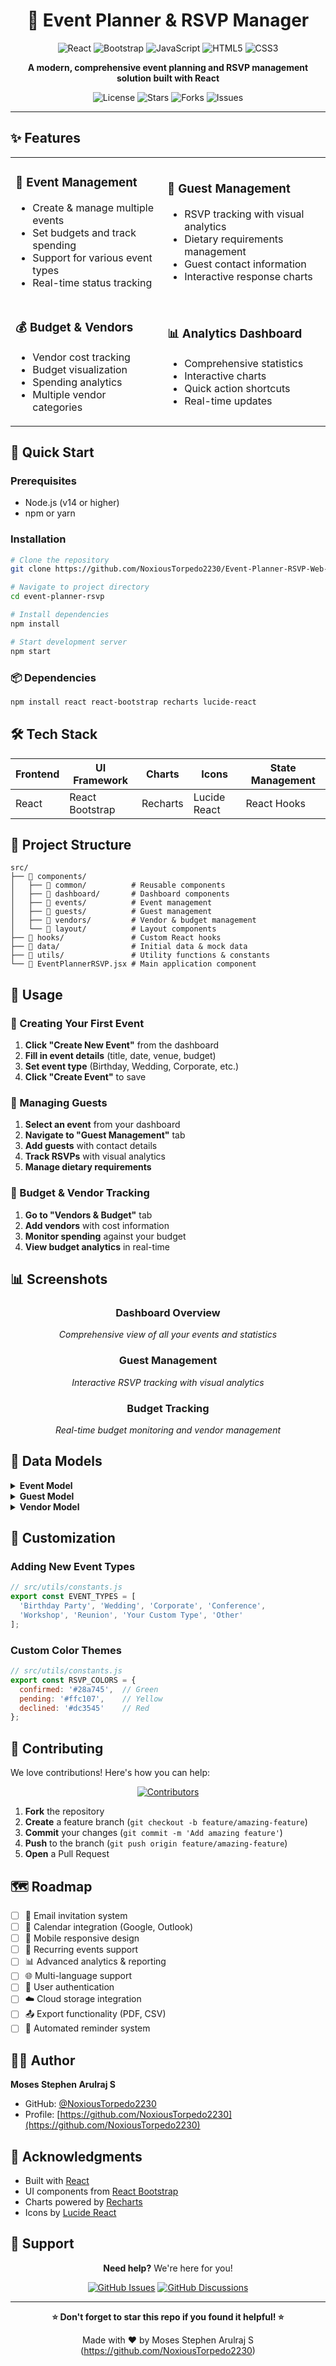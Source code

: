 <div align="center">

# 🎉 Event Planner & RSVP Manager

<p align="center">
  <img src="https://img.shields.io/badge/React-20232A?style=for-the-badge&logo=react&logoColor=61DAFB" alt="React" />
  <img src="https://img.shields.io/badge/Bootstrap-563D7C?style=for-the-badge&logo=bootstrap&logoColor=white" alt="Bootstrap" />
  <img src="https://img.shields.io/badge/JavaScript-F7DF1E?style=for-the-badge&logo=javascript&logoColor=black" alt="JavaScript" />
  <img src="https://img.shields.io/badge/HTML5-E34F26?style=for-the-badge&logo=html5&logoColor=white" alt="HTML5" />
  <img src="https://img.shields.io/badge/CSS3-1572B6?style=for-the-badge&logo=css3&logoColor=white" alt="CSS3" />
</p>

<p align="center">
  <strong>A modern, comprehensive event planning and RSVP management solution built with React</strong>
</p>

<p align="center">
  <img src="https://img.shields.io/github/NoxiousTorpedo2230/Event-Planner-RSVP-Web-App?style=flat-square" alt="License" />
  <img src="https://img.shields.io/github/stars/NoxiousTorpedo2230/Event-Planner-RSVP-Web-App?style=flat-square" alt="Stars" />
  <img src="https://img.shields.io/github/forks/NoxiousTorpedo2230/Event-Planner-RSVP-Web-App?style=flat-square" alt="Forks" />
  <img src="https://img.shields.io/github/issues/NoxiousTorpedo2230/Event-Planner-RSVP-Web-App?style=flat-square" alt="Issues" />
</p>

---

</div>

## ✨ Features

<table>
  <tr>
    <td>
      <h3>📅 Event Management</h3>
      <ul>
        <li>Create & manage multiple events</li>
        <li>Set budgets and track spending</li>
        <li>Support for various event types</li>
        <li>Real-time status tracking</li>
      </ul>
    </td>
    <td>
      <h3>👥 Guest Management</h3>
      <ul>
        <li>RSVP tracking with visual analytics</li>
        <li>Dietary requirements management</li>
        <li>Guest contact information</li>
        <li>Interactive response charts</li>
      </ul>
    </td>
  </tr>
  <tr>
    <td>
      <h3>💰 Budget & Vendors</h3>
      <ul>
        <li>Vendor cost tracking</li>
        <li>Budget visualization</li>
        <li>Spending analytics</li>
        <li>Multiple vendor categories</li>
      </ul>
    </td>
    <td>
      <h3>📊 Analytics Dashboard</h3>
      <ul>
        <li>Comprehensive statistics</li>
        <li>Interactive charts</li>
        <li>Quick action shortcuts</li>
        <li>Real-time updates</li>
      </ul>
    </td>
  </tr>
</table>

## 🚀 Quick Start

### Prerequisites

- Node.js (v14 or higher)
- npm or yarn

### Installation

```bash
# Clone the repository
git clone https://github.com/NoxiousTorpedo2230/Event-Planner-RSVP-Web-App

# Navigate to project directory
cd event-planner-rsvp

# Install dependencies
npm install

# Start development server
npm start
```

### 📦 Dependencies

```bash
npm install react react-bootstrap recharts lucide-react
```

## 🛠️ Tech Stack

<div align="center">

| Frontend | UI Framework | Charts | Icons | State Management |
|----------|-------------|---------|-------|------------------|
| React | React Bootstrap | Recharts | Lucide React | React Hooks |

</div>

## 📁 Project Structure

```
src/
├── 📂 components/
│   ├── 📂 common/          # Reusable components
│   ├── 📂 dashboard/       # Dashboard components
│   ├── 📂 events/          # Event management
│   ├── 📂 guests/          # Guest management
│   ├── 📂 vendors/         # Vendor & budget management
│   └── 📂 layout/          # Layout components
├── 📂 hooks/               # Custom React hooks
├── 📂 data/                # Initial data & mock data
├── 📂 utils/               # Utility functions & constants
└── 📄 EventPlannerRSVP.jsx # Main application component
```

## 🎯 Usage

### 🎪 Creating Your First Event

1. **Click "Create New Event"** from the dashboard
2. **Fill in event details** (title, date, venue, budget)
3. **Set event type** (Birthday, Wedding, Corporate, etc.)
4. **Click "Create Event"** to save

### 🤝 Managing Guests

1. **Select an event** from your dashboard
2. **Navigate to "Guest Management"** tab
3. **Add guests** with contact details
4. **Track RSVPs** with visual analytics
5. **Manage dietary requirements**

### 💸 Budget & Vendor Tracking

1. **Go to "Vendors & Budget"** tab
2. **Add vendors** with cost information
3. **Monitor spending** against your budget
4. **View budget analytics** in real-time

## 📊 Screenshots

<div align="center">

### Dashboard Overview
*Comprehensive view of all your events and statistics*

### Guest Management
*Interactive RSVP tracking with visual analytics*

### Budget Tracking
*Real-time budget monitoring and vendor management*

</div>

## 🔧 Data Models

<details>
<summary><strong>Event Model</strong></summary>

```javascript
{
  id: number,
  title: string,
  date: string,
  time: string,
  venue: string,
  type: string,
  budget: number,
  description: string,
  maxAttendees: number,
  status: 'Planning' | 'Active' | 'Completed'
}
```
</details>

<details>
<summary><strong>Guest Model</strong></summary>

```javascript
{
  id: number,
  eventId: number,
  name: string,
  email: string,
  phone: string,
  status: 'Confirmed' | 'Pending' | 'Declined',
  dietaryReqs: string
}
```
</details>

<details>
<summary><strong>Vendor Model</strong></summary>

```javascript
{
  id: number,
  eventId: number,
  type: string,
  name: string,
  cost: number,
  status: 'Booked' | 'Pending' | 'Cancelled',
  contact: string
}
```
</details>

## 🎨 Customization

### Adding New Event Types

```javascript
// src/utils/constants.js
export const EVENT_TYPES = [
  'Birthday Party', 'Wedding', 'Corporate', 'Conference', 
  'Workshop', 'Reunion', 'Your Custom Type', 'Other'
];
```

### Custom Color Themes

```javascript
// src/utils/constants.js
export const RSVP_COLORS = {
  confirmed: '#28a745',  // Green
  pending: '#ffc107',    // Yellow
  declined: '#dc3545'    // Red
};
```

## 🤝 Contributing

We love contributions! Here's how you can help:

<div align="center">

[![Contributors](https://img.shields.io/github/contributors/NoxiousTorpedo2230/Event-Planner-RSVP-Web-App?style=for-the-badge)](https://github.com/NoxiousTorpedo2230/Event-Planner-RSVP-Web-App/graphs/contributors)

</div>

1. **Fork** the repository
2. **Create** a feature branch (`git checkout -b feature/amazing-feature`)
3. **Commit** your changes (`git commit -m 'Add amazing feature'`)
4. **Push** to the branch (`git push origin feature/amazing-feature`)
5. **Open** a Pull Request

## 🗺️ Roadmap

- [ ] 📧 Email invitation system
- [ ] 📅 Calendar integration (Google, Outlook)
- [ ] 📱 Mobile responsive design
- [ ] 🔄 Recurring events support
- [ ] 📊 Advanced analytics & reporting
- [ ] 🌐 Multi-language support
- [ ] 🔐 User authentication
- [ ] ☁️ Cloud storage integration
- [ ] 📤 Export functionality (PDF, CSV)
- [ ] 🔔 Automated reminder system

## 👨‍💻 Author

**Moses Stephen Arulraj S**
- GitHub: [@NoxiousTorpedo2230](https://github.com/NoxiousTorpedo2230)
- Profile: [https://github.com/NoxiousTorpedo2230](https://github.com/NoxiousTorpedo2230)

## 🙏 Acknowledgments

- Built with [React](https://reactjs.org/)
- UI components from [React Bootstrap](https://react-bootstrap.github.io/)
- Charts powered by [Recharts](https://recharts.org/)
- Icons by [Lucide React](https://lucide.dev/)

## 💬 Support

<div align="center">

**Need help?** We're here for you!

[![GitHub Issues](https://img.shields.io/github/issues/NoxiousTorpedo2230/Event-Planner-RSVP-Web-App?style=for-the-badge)](https://github.com/NoxiousTorpedo2230/Event-Planner-RSVP-Web-App/issues)
[![GitHub Discussions](https://img.shields.io/github/discussions/NoxiousTorpedo2230/Event-Planner-RSVP-Web-App?style=for-the-badge)](https://github.com/NoxiousTorpedo2230/Event-Planner-RSVP-Web-App/discussions)

</div>

---

<div align="center">

**⭐ Don't forget to star this repo if you found it helpful! ⭐**

Made with ❤️ by Moses Stephen Arulraj S (https://github.com/NoxiousTorpedo2230)

</div>

